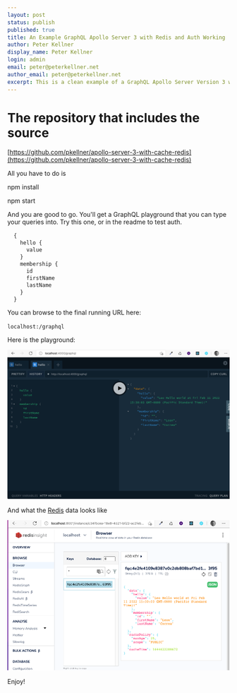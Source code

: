 ```yaml
---
layout: post
status: publish
published: true
title: An Example GraphQL Apollo Server 3 with Redis and Auth Working
author: Peter Kellner
display_name: Peter Kellner
login: admin
email: peter@peterkellner.net
author_email: peter@peterkellner.net
excerpt: This is a clean example of a GraphQL Apollo Server Version 3 working with Redis. It is based on a clone of a V2 project and has all the fixes for version 3.
---
```




# The repository that includes the source


[https://github.com/pkellner/apollo-server-3-with-cache-redis](https://github.com/pkellner/apollo-server-3-with-cache-redis)

All you have to do is 

npm install

npm start

And you are good to go. You'll get a GraphQL playground that you can type your queries into.  Try this one, or in the readme to test auth.

```
  {
    hello {
      value
    }
    membership {
      id
      firstName
      lastName
    }
  }
```


You can browse to the final running URL here: 

`localhost:/graphql`

Here is the playground:

![](/assets/posts/2022-02-11/as3-working.png)

And what the [Redis](https://redis.io/) data looks like

![](/assets/posts/2022-02-11/redis-insight-screenshot.png)


Enjoy!
